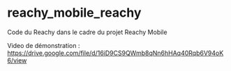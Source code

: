 # reachy_mobile_reachy
Code du Reachy dans le cadre du projet Reachy Mobile

Video de démonstration : https://drive.google.com/file/d/16iD9CS9QWmb8qNn6hHAq40Rqb6V94oK6/view
